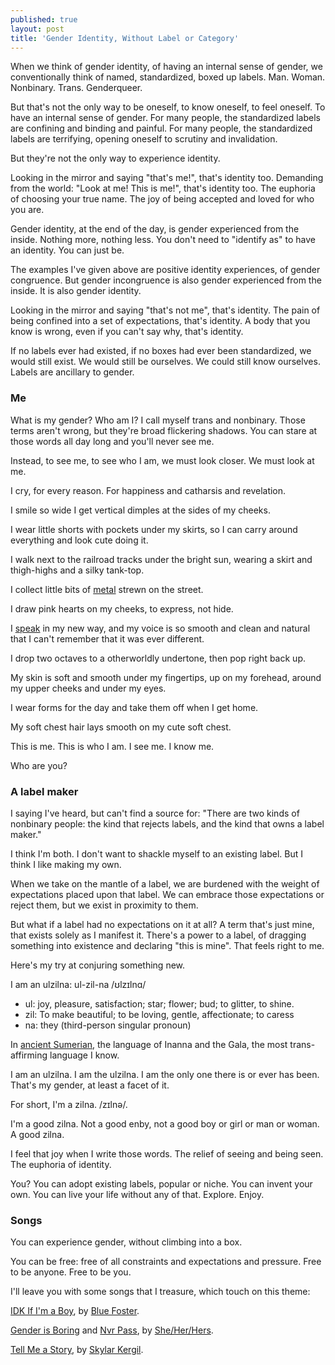 ```yaml
---
published: true
layout: post
title: 'Gender Identity, Without Label or Category'
---
```


When we think of gender identity, of having an internal sense of gender, we conventionally think of named, standardized, boxed up labels. Man. Woman. Nonbinary. Trans. Genderqueer.

But that's not the only way to be oneself, to know oneself, to feel oneself.
To have an internal sense of gender.
For many people, the standardized labels are confining and binding and painful.
For many people, the standardized labels are terrifying, opening oneself to scrutiny and invalidation.

But they're not the only way to experience identity.

Looking in the mirror and saying "that's me!",  that's identity too. Demanding from the world: "Look at me! This is me!", that's identity too. The euphoria of choosing your true name. The joy of being accepted and loved for who you are.

Gender identity, at the end of the day, is gender experienced from the inside. Nothing more, nothing less. You don't need to "identify as" to have an identity. You can just be.

The examples I've given above are positive identity experiences, of gender congruence. But gender incongruence is also gender experienced from the inside. It is also gender identity.

Looking in the mirror and saying "that's not me", that's identity. The pain of being confined into a set of expectations, that's identity. A body that you know is wrong, even if you can't say why, that's identity.

If no labels ever had existed, if no boxes had ever been standardized, we would still exist. We would still be ourselves. We could still know ourselves. Labels are ancillary to gender.

### Me

What is my gender? Who am I? I call myself trans and nonbinary. Those terms aren't wrong, but they're broad flickering shadows. You can stare at those words all day long and you'll never see me.

Instead, to see me, to see who I am, we must look closer. We must look at me.

I cry, for every reason. For happiness and catharsis and revelation.

I smile so wide I get vertical dimples at the sides of my cheeks.

I wear little shorts with pockets under my skirts, so I can carry around everything and look cute doing it.

I walk next to the railroad tracks under the bright sun, wearing a skirt and thigh-highs and a silky tank-top.

I collect little bits of [metal](2023/10/21/scavenged-metal) strewn on the street.

I draw pink hearts on my cheeks, to express, not hide.

I [speak](/2023/11/25/learning-to-talk) in my new way, and my voice is so smooth and clean and natural that I can't remember that it was ever different.

I drop two octaves to a otherworldly undertone, then pop right back up.

My skin is soft and smooth under my fingertips, up on my forehead, around my upper cheeks and under my eyes.

I wear forms for the day and take them off when I get home.

My soft chest hair lays smooth on my cute soft chest.

This is me. This is who I am. I see me. I know me.

Who are you?

### A label maker

I saying I've heard, but can't find a source for: "There are two kinds of nonbinary people: the kind that rejects labels, and the kind that owns a label maker."

I think I'm both. I don't want to shackle myself to an existing label. But I think I like making my own.

When we take on the mantle of a label, we are burdened with the weight of expectations placed upon that label. We can embrace those expectations or reject them, but we exist in proximity to them.

But what if a label had no expectations on it at all? A term that's just mine, that exists solely as I manifest it. There's a power to a label, of dragging something into existence and declaring "this is mine". That feels right to me.

Here's my try at conjuring something new.

I am an ulzilna:
ul-zil-na
/ʊlzɪlnɑ/

* ul: joy, pleasure, satisfaction; star; flower; bud; to glitter, to shine.
* zil: To make beautiful; to be loving, gentle, affectionate; to caress
* na: they (third-person singular pronoun)

In [ancient Sumerian](http://www.sumerian.org/sumerian.pdf),
the language of Inanna and the Gala,
the most trans-affirming language I know.

I am an ulzilna. I am the ulzilna.
I am the only one there is or ever has been.
That's my gender, at least a facet of it.

For short, I'm a zilna. /zɪlnə/.

I'm a good zilna. Not a good enby, not a good boy or girl or man or woman. A good zilna.

I feel that joy when I write those words. The relief of seeing and being seen. The euphoria of identity.

You? You can adopt existing labels, popular or niche. You can invent your own. You can live your life without any of that. Explore. Enjoy.

### Songs

You can experience gender, without climbing into a box.

You can be free: free of all constraints and expectations and pressure. Free to be anyone. Free to be you.

I'll leave you with some songs that I treasure, which touch on this theme:

[IDK If I'm a Boy](https://music.youtube.com/watch?v=EhG6sGTitws&feature=shared), by [Blue Foster](https://www.instagram.com/bluefosterrrr/).

[Gender is Boring](https://sheherhers.bandcamp.com/track/gender-is-boring)
and [Nvr Pass](https://sheherhers.bandcamp.com/track/nvr-pass-2),
by [She/Her/Hers](https://sheherhers.bandcamp.com/music).

[Tell Me a Story](https://skylarkergil.bandcamp.com/track/tell-me-a-story), by [Skylar Kergil](https://skylarkergil.bandcamp.com/music).


